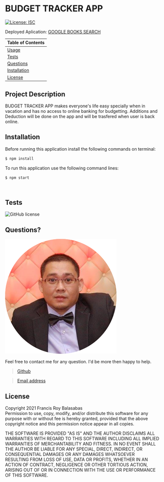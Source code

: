 # BUDGET TRACKER APP

[![License: ISC](https://img.shields.io/badge/License-ISC-blue.svg)](https://opensource.org/licenses/ISC)

Deployed Aplication:
[GOOGLE BOOKS SEARCH](https://secure-lowlands-77583.herokuapp.com/)

| Table of Contents             |
| ----------------------------- |
| [Usage](#Usage)               |
| [Tests](#Tests)               |
| [Questions](#Questions)       |
| [Installation](#Installation) |
| [License](#License)           |

## Project Description

BUDGET TRACKER APP makes everyone's life easy specially when in vacation and has no access to online banking for budgetting. Additions and Deduction will be done on the app and will be trasfered when user is back online.

## Installation

Before running this application install the following commands on terminal:

```bash
$ npm install
```

To run this application use the following command lines:

```bash
$ npm start
```

<br>


## Tests

![GitHub license](https://img.shields.io/badge/tests-100%25-success)


## Questions?

![alt text](./images/francisroy.png)

Feel free to contact me for any question. I'd be more then happy to help.

> [Github](https://github.com/mrpagz)

> [Email address](francisroy1124@gmail.com)

## License

Copyright 2021 Francis Roy Balasabas
<br>
Permission to use, copy, modify, and/or distribute this software for any purpose with or without fee is hereby granted, provided that the above copyright notice and this permission notice appear in all copies.

THE SOFTWARE IS PROVIDED "AS IS" AND THE AUTHOR DISCLAIMS ALL WARRANTIES WITH REGARD TO THIS SOFTWARE INCLUDING ALL IMPLIED WARRANTIES OF MERCHANTABILITY AND FITNESS. IN NO EVENT SHALL THE AUTHOR BE LIABLE FOR ANY SPECIAL, DIRECT, INDIRECT, OR CONSEQUENTIAL DAMAGES OR ANY DAMAGES WHATSOEVER RESULTING FROM LOSS OF USE, DATA OR PROFITS, WHETHER IN AN ACTION OF CONTRACT, NEGLIGENCE OR OTHER TORTIOUS ACTION, ARISING OUT OF OR IN CONNECTION WITH THE USE OR PERFORMANCE OF THIS SOFTWARE.

